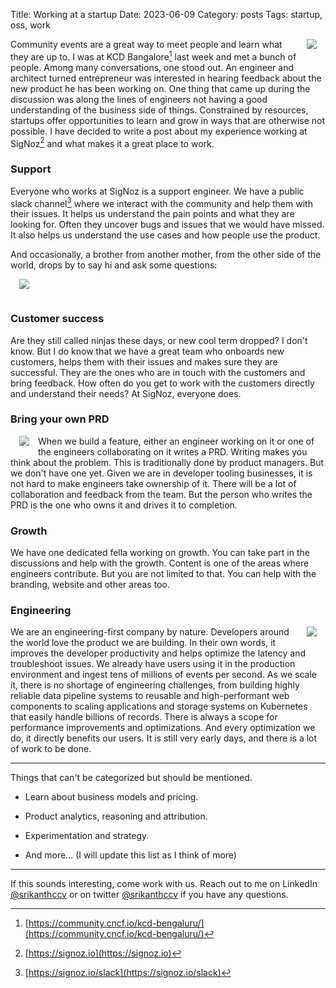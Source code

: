 Title: Working at a startup
Date: 2023-06-09
Category: posts
Tags: startup, oss, work

<img src="{static}/images/signoz.png" style="float: right; max-width: 20%; max-height: 300px; height: auto; padding: 0 1em 1em" />


Community events are a great way to meet people and learn what they are up to. I was at KCD Bangalore[^1] last week and met a bunch of people. Among many conversations, one stood out. An engineer and architect turned entrepreneur was interested in hearing feedback about the new product he has been working on. One thing that came up during the discussion was along the lines of engineers not having a good understanding of the business side of things. Constrained by resources, startups offer opportunities to learn and grow in ways that are otherwise not possible. I have decided to write a post about my experience working at SigNoz[^2] and what makes it a great place to work.

### Support

Everyone who works at SigNoz is a support engineer. We have a public slack channel[^3] where we interact with the community and help them with their issues. It helps us understand the pain points and what they are looking for. Often they uncover bugs and issues that we would have missed. It also helps us understand the use cases and how people use the product.

And occasionally, a brother from another mother, from the other side of the world, drops by to say hi and ask some questions:

<img src="{static}/images/hey-bro.png" style="float: middle; max-width: 50%; max-height: 300px; height: auto; padding: 0 1em 1em" />


### Customer success

Are they still called ninjas these days, or new cool term dropped? I don't know. But I do know that we have a great team who onboards new customers, helps them with their issues and makes sure they are successful. They are the ones who are in touch with the customers and bring feedback. How often do you get to work with the customers directly and understand their needs? At SigNoz, everyone does. 

### Bring your own PRD


<img src="{static}/images/wingman-krazam-ms.png" style="float: left; max-width: 30%; max-height: 300px; height: auto; padding: 0 1em 1em" />

When we build a feature, either an engineer working on it or one of the engineers collaborating on it writes a PRD. Writing makes you think about the problem. This is traditionally done by product managers. But we don't have one yet. Given we are in developer tooling businesses, it is not hard to make engineers take ownership of it. There will be a lot of collaboration and feedback from the team. But the person who writes the PRD is the one who owns it and drives it to completion.

### Growth

We have one dedicated fella working on growth. You can take part in the discussions and help with the growth. Content is one of the areas where engineers contribute. But you are not limited to that. You can help with the branding, website and other areas too. 


### Engineering

<img src="{static}/images/great-product-2.png" style="float: right; max-width: 50%; max-height: 400px; height: auto; padding: 0 1em 1em" />

We are an engineering-first company by nature. Developers around the world love the product we are building. In their own words, it improves the developer productivity and helps optimize the latency and troubleshoot issues. We already have users using it in the production environment and ingest tens of millions of events per second. As we scale it, there is no shortage of engineering challenges, from building highly reliable data pipeline systems to reusable and high-performant web components to scaling applications and storage systems on Kubernetes that easily handle billions of records. There is always a scope for performance improvements and optimizations. And every optimization we do, it directly benefits our users. It is still very early days, and there is a lot of work to be done. 

----------------

Things that can't be categorized but should be mentioned.

- Learn about business models and pricing. 

- Product analytics, reasoning and attribution.

- Experimentation and strategy.

- And more... (I will update this list as I think of more)


----------------

If this sounds interesting, come work with us. Reach out to me on LinkedIn [@srikanthccv](https://www.linkedin.com/in/srikanthccv/) or on twitter [@srikanthccv](https://twitter.com/srikanthccv) if you have any questions.

[^1]: [https://community.cncf.io/kcd-bengaluru/](https://community.cncf.io/kcd-bengaluru/)
[^2]: [https://signoz.io](https://signoz.io)
[^3]: [https://signoz.io/slack](https://signoz.io/slack)
